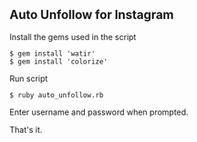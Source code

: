## Auto Unfollow for Instagram

Install the gems used in the script

```
$ gem install 'watir'
$ gem install 'colorize'
```

Run script
```
$ ruby auto_unfollow.rb
```

Enter username and password when prompted.

That's it.
